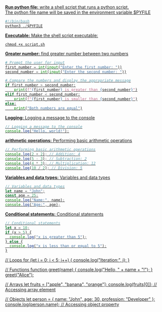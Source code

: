 
<u>**Run python file:**<u/> write a shell script that runs a python script.<br>
The python file name will be saved in the environment variable $PYFILE
```python
#!/bin/bash
python3 ./$PYFILE
```
<u>**Executable:**</u> Make the shell script executable:
```bash-shell
chmod +x script.sh
```
<u>**Greater number:**</u> find greater number between two numbers
```python
# Prompt the user for input
first_number = int(input("Enter the first number: "))
second_number = int(input("Enter the second number: "))

# Compare the numbers and display the appropriate message
if first_number > second_number:
    print(f"{first_number} is greater than {second_number}")
elif first_number < second_number:
    print(f"{first_number} is smaller than {second_number}")
else:
    print("Both numbers are equal")
```

<u>**Logging:**</u> Logging a message to the console
```javascript
// Logging a message to the console
console.log("Hello, world!");
```

<u>**arithmetic operations:**</u> Performing basic arithmetic operations
```javascript
// Performing basic arithmetic operations
console.log(2 + 2); // Addition: 4
console.log(5 - 3); // Subtraction: 2
console.log(4 * 3); // Multiplication: 12
console.log(10 / 2); // Division: 5
```
<u>**Variables and data types:**</u> Variables and data types
```javascript
// Variables and data types
let name = "John";
const age = 25;
console.log("Name:", name);
console.log("Age:", age);
```

<u>**Conditional statements:**</u> Conditional statements
```javascript
// Conditional statements
let x = 10;
if (x > 5) {
  console.log("x is greater than 5");
} else {
  console.log("x is less than or equal to 5");
}
```
// Loops
for (let i = 0; i < 5; i++) {
  console.log("Iteration:", i);
}

// Functions
function greet(name) {
  console.log("Hello, " + name + "!");
}
greet("Alice");

// Arrays
let fruits = ["apple", "banana", "orange"];
console.log(fruits[0]); // Accessing array element

// Objects
let person = {
  name: "John",
  age: 30,
  profession: "Developer"
};
console.log(person.name); // Accessing object property

